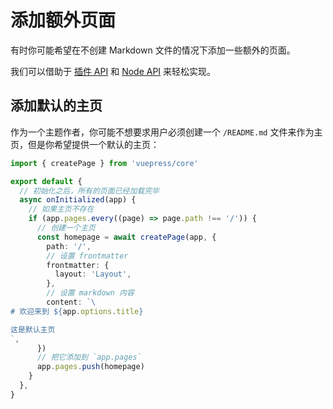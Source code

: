 # 添加额外页面

有时你可能希望在不创建 Markdown 文件的情况下添加一些额外的页面。

我们可以借助于 [插件 API](../../reference/plugin-api.md) 和 [Node API](../../reference/node-api.md) 来轻松实现。

## 添加默认的主页

作为一个主题作者，你可能不想要求用户必须创建一个 `/README.md` 文件来作为主页，但是你希望提供一个默认的主页：

```ts
import { createPage } from 'vuepress/core'

export default {
  // 初始化之后，所有的页面已经加载完毕
  async onInitialized(app) {
    // 如果主页不存在
    if (app.pages.every((page) => page.path !== '/')) {
      // 创建一个主页
      const homepage = await createPage(app, {
        path: '/',
        // 设置 frontmatter
        frontmatter: {
          layout: 'Layout',
        },
        // 设置 markdown 内容
        content: `\
# 欢迎来到 ${app.options.title}

这是默认主页
`,
      })
      // 把它添加到 `app.pages`
      app.pages.push(homepage)
    }
  },
}
```
